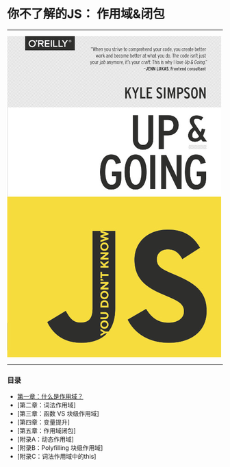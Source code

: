 # 你不了解的JS： 作用域&闭包

---

![](/assets/cover1.jpg)

---
### 目录
* [第一章：什么是作用域？](ch1.md)
* [第二章：词法作用域]
* [第三章：函数 VS 块级作用域]
* [第四章：变量提升]
* [第五章：作用域闭包]
* [附录A：动态作用域]
* [附录B：Polyfilling 块级作用域]
* [附录C：词法作用域中的this]